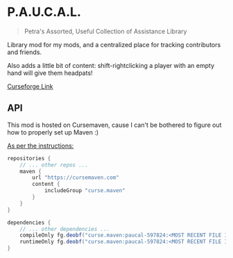 # P.A.U.C.A.L.

> Petra's Assorted, Useful Collection of Assistance Library

Library mod for my mods, and a centralized place for tracking contributors and friends.

Also adds a little bit of content: shift-rightclicking a player with an empty hand will give them headpats!

[Curseforge Link](https://www.curseforge.com/minecraft/mc-mods/paucal)

## API

This mod is hosted on Cursemaven, cause I can't be bothered to figure out how to properly set up Maven :)

[As per the instructions:](https://www.cursemaven.com/)

```groovy
repositories {
    // ... other repos ...
    maven {
        url "https://cursemaven.com"
        content {
            includeGroup "curse.maven"
        }
    }
}

dependencies {
    // ... other dependencies ...
    compileOnly fg.deobf("curse.maven:paucal-597824:<MOST RECENT FILE ID>")
    runtimeOnly fg.deobf("curse.maven:paucal-597824:<MOST RECENT FILE ID>")
}
```
